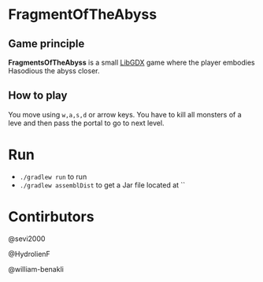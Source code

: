 # FragmentOfTheAbyss

## Game principle
**FragmentsOfTheAbyss** is a small [LibGDX](https://libgdx.com/) game where the player embodies Hasodious the abyss closer.

## How to play
You move using `w,a,s,d` or arrow keys. You have to kill all monsters of a leve and then pass the portal to go to next level.
# Run
+ `./gradlew run` to run
+ `./gradlew assemblDist` to get a Jar file located at ``
# Contirbutors
@sevi2000

@HydrolienF

@william-benakli

